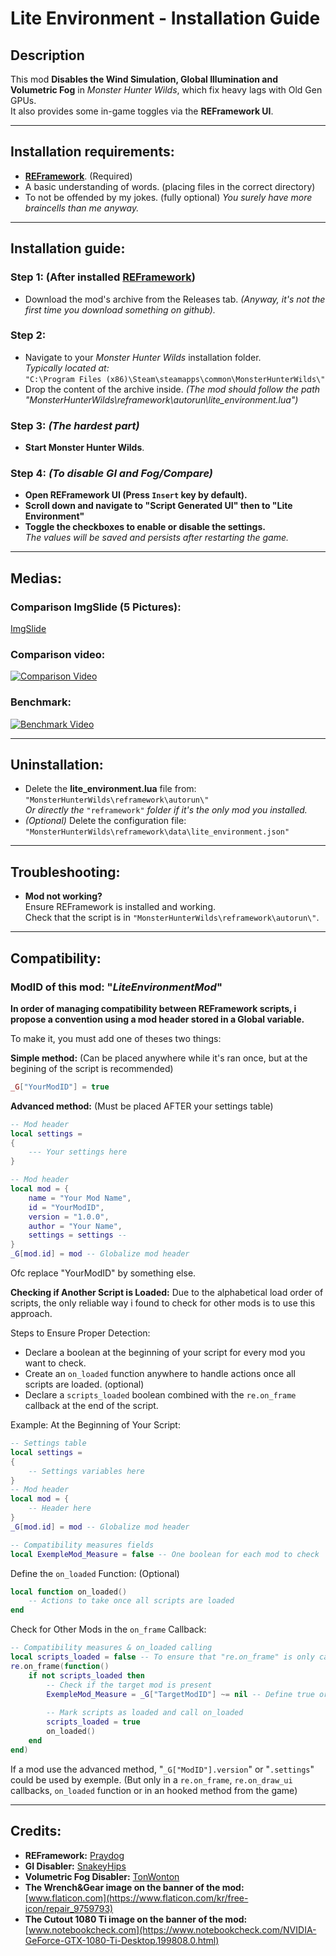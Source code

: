 # Lite Environment - Installation Guide  

## Description  
This mod **Disables the Wind Simulation, Global Illumination and Volumetric Fog** in *Monster Hunter Wilds*, which fix heavy lags with Old Gen GPUs.  
It also provides some in-game toggles via the **REFramework UI**.  

---  

## Installation requirements:  

- [**REFramework**](https://github.com/praydog/REFramework-nightly/releases). (Required)  
- A basic understanding of words. (placing files in the correct directory)  
- To not be offended by my jokes. (fully optional) *You surely have more braincells than me anyway.*  

---  

## Installation guide:  

### Step 1: (After installed [**REFramework**](https://github.com/praydog/REFramework-nightly/releases))  
- Download the mod's archive from the Releases tab. *(Anyway, it's not the first time you download something on github).*  

### Step 2:  
- Navigate to your *Monster Hunter Wilds* installation folder.  
  *Typically located at:*  
  `"C:\Program Files (x86)\Steam\steamapps\common\MonsterHunterWilds\"`  
- Drop the content of the archive inside. *(The mod should follow the path "MonsterHunterWilds\reframework\autorun\lite_environment.lua")*  

### Step 3: *(The hardest part)*  
- **Start Monster Hunter Wilds**.  

### Step 4: *(To disable GI and Fog/Compare)*  
- **Open REFramework UI (Press `Insert` key by default).**  
- **Scroll down and navigate to "Script Generated UI" then to "Lite Environment"**  
- **Toggle the checkboxes to enable or disable the settings.**  
  *The values will be saved and persists after restarting the game.*  

---  

## Medias:  

### Comparison ImgSlide (5 Pictures):  
[ImgSlide](https://imgsli.com/MzU3OTkw/1/2)  

### Comparison video:  
[![Comparison Video](https://img.youtube.com/vi/It6TIwB-5LI/0.jpg)](https://www.youtube.com/watch?v=It6TIwB-5LI)  

### Benchmark:  
[![Benchmark Video](https://img.youtube.com/vi/f0q7qkqJiHY/0.jpg)](https://www.youtube.com/watch?v=f0q7qkqJiHY)  

---  

## Uninstallation:  

- Delete the **lite_environment.lua** file from:  
  `"MonsterHunterWilds\reframework\autorun\"`  
  *Or directly the* `"reframework"` *folder if it's the only mod you installed.*  
- *(Optional)* Delete the configuration file:  
  `"MonsterHunterWilds\reframework\data\lite_environment.json"`  

---  

## Troubleshooting:  

- **Mod not working?**  
  Ensure REFramework is installed and working.  
  Check that the script is in `"MonsterHunterWilds\reframework\autorun\"`.  

---  

## Compatibility:
### **ModID of this mod:** "*LiteEnvironmentMod*"

**In order of managing compatibility between REFramework scripts, i propose a convention using a mod header stored in a Global variable.**

To make it, you must add one of theses two things:

__Simple method:__ (Can be placed anywhere while it's ran once, but at the begining of the script is recommended)
```lua
﻿﻿_G["YourModID"] = true
```
__Advanced method:__ (Must be placed AFTER your settings table)
```lua
﻿﻿-- Mod header
local settings =
{
    --- Your settings here
}

﻿﻿-- Mod header
local mod = {
    name = "Your Mod Name",
    id = "YourModID",
    version = "1.0.0",
    author = "Your Name",
    settings = settings -- 
}
_G[mod.id] = mod -- Globalize mod header
```
Ofc replace "YourModID" by something else.

**Checking if Another Script is Loaded:**
Due to the alphabetical load order of scripts, the only reliable way i found to check for other mods is to use this approach.

Steps to Ensure Proper Detection:
- Declare a boolean at the beginning of your script for every mod you want to check.
- Create an `on_loaded` function anywhere to handle actions once all scripts are loaded. (optional)
- Declare a `scripts_loaded` boolean combined with the `re.on_frame` callback at the end of the script.

Example:
At the Beginning of Your Script:
```lua
-- Settings table
local settings =
{
    -- Settings variables here
}
-- Mod header
local mod = {
    -- Header here
}
_G[mod.id] = mod -- Globalize mod header

-- Compatibility measures fields
local ExempleMod_Measure = false -- One boolean for each mod to check
```
Define the `on_loaded` Function: (Optional)
```lua
﻿local function on_loaded()
    -- Actions to take once all scripts are loaded
end
```
Check for Other Mods in the `on_frame` Callback:
```lua
﻿-- Compatibility measures & on_loaded calling
local scripts_loaded = false -- To ensure that "re.on_frame" is only called only once
re.on_frame(function()
    if not scripts_loaded then
        -- Check if the target mod is present
        ExempleMod_Measure = _G["TargetModID"] ~= nil -- Define true or false depending of if the mod is found (do that for every boolean you declared at the begining)
        
        -- Mark scripts as loaded and call on_loaded
        scripts_loaded = true
        on_loaded()
    end
end)
```
If a mod use the advanced method, "`_G["ModID"].version`" or "`.settings`" could be used by exemple. (But only in a `re.on_frame`, `re.on_draw_ui` callbacks, `on_loaded` function or in an hooked method from the game)

---  

## Credits:  
- **REFramework:** [Praydog](https://github.com/praydog)
- **GI Disabler:** [SnakeyHips](https://www.nexusmods.com/monsterhunterwilds/mods/331)
- **Volumetric Fog Disabler:** [TonWonton](https://www.nexusmods.com/monsterhunterwilds/mods/221)
- **The Wrench&Gear image on the banner of the mod:** [www.flaticon.com](https://www.flaticon.com/kr/free-icon/repair_9759793)
- **The Cutout 1080 Ti image on the banner of the mod:** [www.notebookcheck.com](https://www.notebookcheck.com/NVIDIA-GeForce-GTX-1080-Ti-Desktop.199808.0.html)
